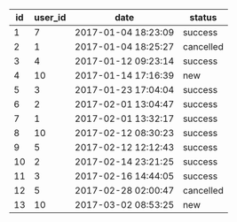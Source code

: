 | id | user_id | date | status |
| --- | --- | --- | --- |
| 1 | 7 | 2017-01-04 18:23:09 | success |
| 2 | 1 | 2017-01-04 18:25:27 | cancelled |
| 3 | 4 | 2017-01-12 09:23:14 | success |
| 4 | 10 | 2017-01-14 17:16:39 | new |
| 5 | 3 | 2017-01-23 17:04:04 | success |
| 6 | 2 | 2017-02-01 13:04:47 | success |
| 7 | 1 | 2017-02-01 13:32:17 | success |
| 8 | 10 | 2017-02-12 08:30:23 | success |
| 9 | 5 | 2017-02-12 12:12:43 | success |
| 10 | 2 | 2017-02-14 23:21:25 | success |
| 11 | 3 | 2017-02-16 14:44:05 | success |
| 12 | 5 | 2017-02-28 02:00:47 | cancelled |
| 13 | 10 | 2017-03-02 08:53:25 | new |
